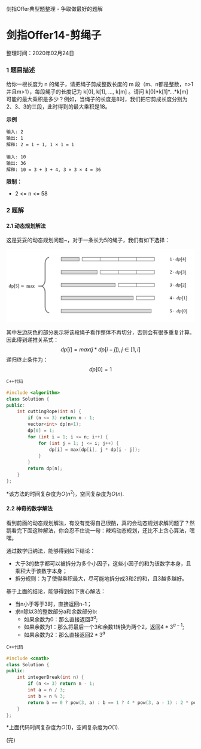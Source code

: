 剑指Offer典型题整理 - 争取做最好的题解

# 剑指Offer14-剪绳子

整理时间：2020年02月24日



### 1 题目描述

给你一根长度为 n 的绳子，请把绳子剪成整数长度的 m 段（m、n都是整数，n>1并且m>1），每段绳子的长度记为 k[0], k[1], ..., k[m] 。请问 k[0]\*k[1]\*...\*k[m] 可能的最大乘积是多少？例如，当绳子的长度是8时，我们把它剪成长度分别为2、3、3的三段，此时得到的最大乘积是18。



**示例**

```
输入: 2
输出: 1
解释: 2 = 1 + 1, 1 × 1 = 1

输入: 10
输出: 36
解释: 10 = 3 + 3 + 4, 3 × 3 × 4 = 36
```



**限制：**

- 2 <= n <= 58



### 2 题解

#### 2.1 动态规划解法

这是妥妥的动态规划问题~，对于一条长为5的绳子，我们有如下选择：

![](./images/14.jpg)

其中左边灰色的部分表示将该段绳子看作整体不再切分，否则会有很多重复计算。因此得到递推关系式：
$$
dp[i] = max(j*dp[i-j]), j \in [1,i]
$$
递归终止条件为：
$$
dp[0] = 1
$$


`C++代码`

```cpp
#include <algorithm>
class Solution {
public:
    int cuttingRope(int n) {
        if (n <= 3) return n - 1;
        vector<int> dp(n+1);
        dp[0] = 1;
        for (int i = 1; i <= n; i++) {
            for (int j = 1; j <= i; j++) {
                dp[i] = max(dp[i], j * dp[i - j]);
            }
        }
        return dp[n];
    }
};
```

*该方法的时间复杂度为$O(n^2)$，空间复杂度为$O(n)$.



#### 2.2 神奇的数学解法

看到前面的动态规划解法，有没有觉得自己很酷，真的会动态规划求解问题了？然鹅看完下面这种解法，你会忍不住说一句：辣鸡动态规划，还比不上贪心算法，嘿嘿。

通过数学归纳法，能够得到如下结论：

- 大于3的数字都可以被拆分为多个小因子，这些小因子的和为该数字本身，且乘积大于该数字本身；
- 拆分规则：为了使得乘积最大，尽可能地拆分成3和2的和，且3越多越好。

基于上面的结论，能够得到如下贪心解法：

- 当n小于等于3时，直接返回n-1；
- 求n除以3的整数部分a和余数部分b:
  - 如果余数为0：那么直接返回$3^a$;
  - 如果余数为1：那么将最后一个3和余数1转换为两个2，返回$4*3^{a-1}$;
  - 如果余数为2：那么直接返回$2*3^a$

`C++代码`

```cpp
#include <cmath>
class Solution {
public:
    int integerBreak(int n) {
        if (n <= 3) return n - 1;
        int a = n / 3;
        int b = n % 3;
        return b == 0 ? pow(3, a) : b == 1 ? 4 * pow(3, a - 1) : 2 * pow(3, a);
    }
};
```

*上面代码时间复杂度为$O(1)$，空间复杂度为$O(1)$.



(完)


